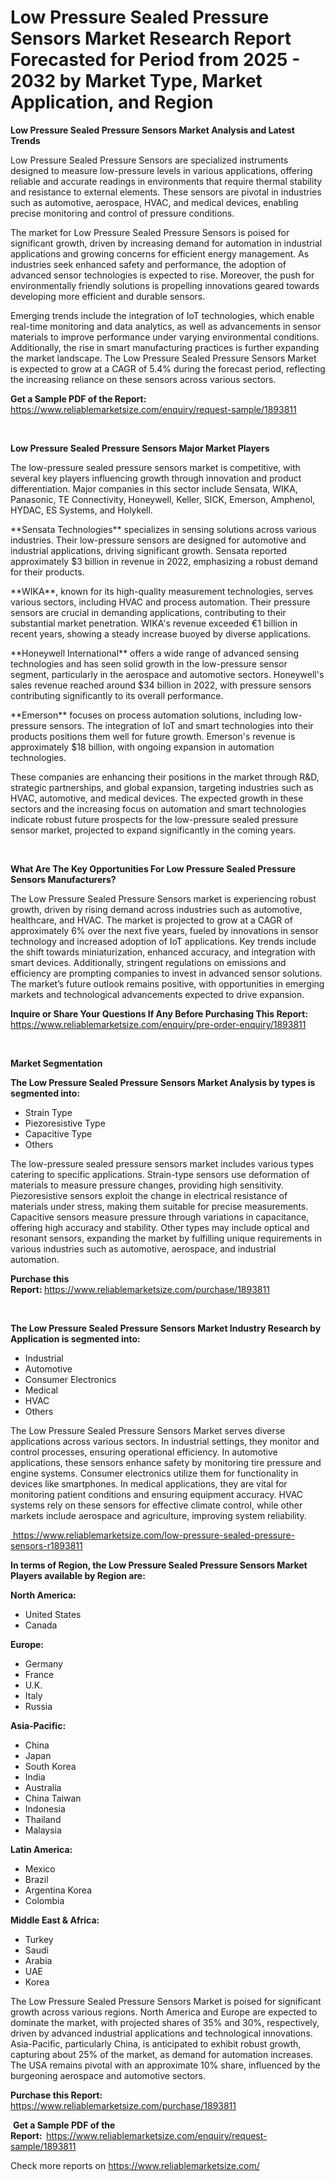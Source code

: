 <p><h1>Low Pressure Sealed Pressure Sensors Market Research Report Forecasted for Period from 2025 -  2032 by Market Type, Market Application, and Region</h1></p><p><strong>Low Pressure Sealed Pressure Sensors Market Analysis and Latest Trends</strong></p>
<p><p>Low Pressure Sealed Pressure Sensors are specialized instruments designed to measure low-pressure levels in various applications, offering reliable and accurate readings in environments that require thermal stability and resistance to external elements. These sensors are pivotal in industries such as automotive, aerospace, HVAC, and medical devices, enabling precise monitoring and control of pressure conditions.</p><p>The market for Low Pressure Sealed Pressure Sensors is poised for significant growth, driven by increasing demand for automation in industrial applications and growing concerns for efficient energy management. As industries seek enhanced safety and performance, the adoption of advanced sensor technologies is expected to rise. Moreover, the push for environmentally friendly solutions is propelling innovations geared towards developing more efficient and durable sensors.</p><p>Emerging trends include the integration of IoT technologies, which enable real-time monitoring and data analytics, as well as advancements in sensor materials to improve performance under varying environmental conditions. Additionally, the rise in smart manufacturing practices is further expanding the market landscape. The Low Pressure Sealed Pressure Sensors Market is expected to grow at a CAGR of 5.4% during the forecast period, reflecting the increasing reliance on these sensors across various sectors.</p></p>
<p><strong>Get a Sample PDF of the Report:&nbsp;</strong> <a href="https://www.reliablemarketsize.com/enquiry/request-sample/1893811?utm_campaign=2034&utm_medium=2&utm_source=Github&utm_content=ia&utm_term=13022025&utm_id=low-pressure-sealed-pressure-sensors">https://www.reliablemarketsize.com/enquiry/request-sample/1893811</a></p>
<p>&nbsp;</p>
<p><strong>Low Pressure Sealed Pressure Sensors Major Market Players</strong></p>
<p><p>The low-pressure sealed pressure sensors market is competitive, with several key players influencing growth through innovation and product differentiation. Major companies in this sector include Sensata, WIKA, Panasonic, TE Connectivity, Honeywell, Keller, SICK, Emerson, Amphenol, HYDAC, ES Systems, and Holykell.</p><p>**Sensata Technologies** specializes in sensing solutions across various industries. Their low-pressure sensors are designed for automotive and industrial applications, driving significant growth. Sensata reported approximately $3 billion in revenue in 2022, emphasizing a robust demand for their products.</p><p>**WIKA**, known for its high-quality measurement technologies, serves various sectors, including HVAC and process automation. Their pressure sensors are crucial in demanding applications, contributing to their substantial market penetration. WIKA's revenue exceeded €1 billion in recent years, showing a steady increase buoyed by diverse applications.</p><p>**Honeywell International** offers a wide range of advanced sensing technologies and has seen solid growth in the low-pressure sensor segment, particularly in the aerospace and automotive sectors. Honeywell's sales revenue reached around $34 billion in 2022, with pressure sensors contributing significantly to its overall performance.</p><p>**Emerson** focuses on process automation solutions, including low-pressure sensors. The integration of IoT and smart technologies into their products positions them well for future growth. Emerson's revenue is approximately $18 billion, with ongoing expansion in automation technologies.</p><p>These companies are enhancing their positions in the market through R&D, strategic partnerships, and global expansion, targeting industries such as HVAC, automotive, and medical devices. The expected growth in these sectors and the increasing focus on automation and smart technologies indicate robust future prospects for the low-pressure sealed pressure sensor market, projected to expand significantly in the coming years.</p></p>
<p>&nbsp;</p>
<p><strong>What Are The Key Opportunities For Low Pressure Sealed Pressure Sensors Manufacturers?</strong></p>
<p><p>The Low Pressure Sealed Pressure Sensors market is experiencing robust growth, driven by rising demand across industries such as automotive, healthcare, and HVAC. The market is projected to grow at a CAGR of approximately 6% over the next five years, fueled by innovations in sensor technology and increased adoption of IoT applications. Key trends include the shift towards miniaturization, enhanced accuracy, and integration with smart devices. Additionally, stringent regulations on emissions and efficiency are prompting companies to invest in advanced sensor solutions. The market’s future outlook remains positive, with opportunities in emerging markets and technological advancements expected to drive expansion.</p></p>
<p><strong>Inquire or Share Your Questions If Any Before Purchasing This Report:</strong> <a href="https://www.reliablemarketsize.com/enquiry/pre-order-enquiry/1893811?utm_campaign=2034&utm_medium=2&utm_source=Github&utm_content=ia&utm_term=13022025&utm_id=low-pressure-sealed-pressure-sensors">https://www.reliablemarketsize.com/enquiry/pre-order-enquiry/1893811</a></p>
<p>&nbsp;</p>
<p><strong>Market Segmentation</strong></p>
<p><strong>The Low Pressure Sealed Pressure Sensors Market Analysis by types is segmented into:</strong></p>
<p><ul><li>Strain Type</li><li>Piezoresistive Type</li><li>Capacitive Type</li><li>Others</li></ul></p>
<p><p>The low-pressure sealed pressure sensors market includes various types catering to specific applications. Strain-type sensors use deformation of materials to measure pressure changes, providing high sensitivity. Piezoresistive sensors exploit the change in electrical resistance of materials under stress, making them suitable for precise measurements. Capacitive sensors measure pressure through variations in capacitance, offering high accuracy and stability. Other types may include optical and resonant sensors, expanding the market by fulfilling unique requirements in various industries such as automotive, aerospace, and industrial automation.</p></p>
<p><strong>Purchase this Report:&nbsp;</strong><a href="https://www.reliablemarketsize.com/purchase/1893811?utm_campaign=2034&utm_medium=2&utm_source=Github&utm_content=ia&utm_term=13022025&utm_id=low-pressure-sealed-pressure-sensors">https://www.reliablemarketsize.com/purchase/1893811</a></p>
<p>&nbsp;</p>
<p><strong>The Low Pressure Sealed Pressure Sensors Market Industry Research by Application is segmented into:</strong></p>
<p><ul><li>Industrial</li><li>Automotive</li><li>Consumer Electronics</li><li>Medical</li><li>HVAC</li><li>Others</li></ul></p>
<p><p>The Low Pressure Sealed Pressure Sensors Market serves diverse applications across various sectors. In industrial settings, they monitor and control processes, ensuring operational efficiency. In automotive applications, these sensors enhance safety by monitoring tire pressure and engine systems. Consumer electronics utilize them for functionality in devices like smartphones. In medical applications, they are vital for monitoring patient conditions and ensuring equipment accuracy. HVAC systems rely on these sensors for effective climate control, while other markets include aerospace and agriculture, improving system reliability.</p></p>
<p><a href="https://www.reliablemarketsize.com/low-pressure-sealed-pressure-sensors-r1893811?utm_campaign=2034&utm_medium=2&utm_source=Github&utm_content=ia&utm_term=13022025&utm_id=low-pressure-sealed-pressure-sensors">&nbsp;https://www.reliablemarketsize.com/low-pressure-sealed-pressure-sensors-r1893811</a></p>
<p><strong>In terms of Region, the Low Pressure Sealed Pressure Sensors Market Players available by Region are:</strong></p>
<p>
    <p> <strong> North America: </strong>
        <ul>
            <li>United States</li>
            <li>Canada</li>
        </ul>
        </p> 
    <p> <strong> Europe: </strong>
        <ul>
            <li>Germany</li>
            <li>France</li>
            <li>U.K.</li>
            <li>Italy</li>
            <li>Russia</li>
        </ul>
        </p> 
    <p> <strong> Asia-Pacific: </strong>
        <ul>
            <li>China</li>
            <li>Japan</li>
            <li>South Korea</li>
            <li>India</li>
            <li>Australia</li>
            <li>China Taiwan</li>
            <li>Indonesia</li>
            <li>Thailand</li>
            <li>Malaysia</li>
        </ul>
        </p> 
    <p> <strong> Latin America: </strong>
        <ul>
            <li>Mexico</li>
            <li>Brazil</li>
            <li>Argentina Korea</li>
            <li>Colombia</li>
        </ul>
        </p> 
    <p> <strong> Middle East & Africa: </strong>
        <ul>
            <li>Turkey</li>
            <li>Saudi</li>
            <li>Arabia</li>
            <li>UAE</li>
            <li>Korea</li>
        </ul>
    </p>
    </p>
<p><p>The Low Pressure Sealed Pressure Sensors Market is poised for significant growth across various regions. North America and Europe are expected to dominate the market, with projected shares of 35% and 30%, respectively, driven by advanced industrial applications and technological innovations. Asia-Pacific, particularly China, is anticipated to exhibit robust growth, capturing about 25% of the market, as demand for automation increases. The USA remains pivotal with an approximate 10% share, influenced by the burgeoning aerospace and automotive sectors.</p></p>
<p><strong>Purchase this Report: </strong><a href="https://www.reliablemarketsize.com/purchase/1893811?utm_campaign=2034&utm_medium=2&utm_source=Github&utm_content=ia&utm_term=13022025&utm_id=low-pressure-sealed-pressure-sensors">https://www.reliablemarketsize.com/purchase/1893811</a></p>
<p>&nbsp;<strong>Get a Sample PDF of the Report:&nbsp;&nbsp;</strong><a href="https://www.reliablemarketsize.com/enquiry/request-sample/1893811?utm_campaign=2034&utm_medium=2&utm_source=Github&utm_content=ia&utm_term=13022025&utm_id=low-pressure-sealed-pressure-sensors">https://www.reliablemarketsize.com/enquiry/request-sample/1893811</a></p>
<p><strong></strong></p>
<p>Check more reports on <a href="https://www.reliablemarketsize.com/?utm_campaign=2034&utm_medium=2&utm_source=Github&utm_content=ia&utm_term=13022025&utm_id=low-pressure-sealed-pressure-sensors">https://www.reliablemarketsize.com/</a></p>